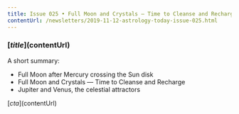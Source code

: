 ```yaml
---
title: Issue 025 • Full Moon and Crystals — Time to Cleanse and Recharge
contentUrl: /newsletters/2019-11-12-astrology-today-issue-025.html
---
```


### [$title]($contentUrl)

A short summary:

* Full Moon after Mercury crossing the Sun disk
* Full Moon and Crystals — Time to Cleanse and Recharge
* Jupiter and Venus, the celestial attractors

[$cta]($contentUrl)